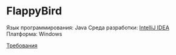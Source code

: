 # FlappyBird
Язык программирования: Java
Среда разработки: [IntelliJ IDEA](https://www.jetbrains.com/idea/)
Платформа: Windows

[Требования](https://github.com/FLAPJVCK/FlappyBird/blob/master/%D0%94%D0%BE%D0%BA%D1%83%D0%BC%D0%B5%D0%BD%D1%82%D1%8B/README.md) 
